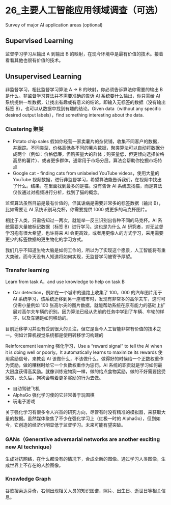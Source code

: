 # 26_主要人工智能应用领域调查（可选）

Survey of major AI application areas (optional)

## Supervised Learning
监督学习学习从输出 A 到输出 B 的映射，在现今环境中是最有价值的技术。接着看看其他也很有价值的技术。

## Unsupervised Learning 
非监督学习，相比监督学习算法 A -> B 的映射，你必须告诉算法你需要的输出 B 是什么。非监督学习算法并不需要准确的告诉 AI 系统要什么输出，你只需给 AI 系统提供一堆数据，让找出有趣或有意义的结论。即输入无标签的数据（没有输出标签 B），也可以从数据中找到有趣的结论。Given data（without any specific desired output labels），find something interesting about the data.

### Clustering 聚类

- Potato chip sales 假如你经营一家卖薯片的杂货铺，收集不同客户的数据，并跟踪。不同类型、价格高低各不同的薯片数据，聚类算法可以自动将数据分成两个（例如：价格低廉，但购买量大的群体；购买量低，但更倾向选择价格高昂的薯片）、或者更多群体，通常用于市场分层。算法会帮助你挖掘市场特点
- Google cat - finding cats from unlabeled YouTube videos，使用大量的 YouTube 视频数据，进行非监督学习，希望算法能告诉我们，在视频中找出了什么。结果，在里面找到最多的是猫。没有告诉 AI 系统去找猫，而是算法仅仅通过对视频进行分析，找到了猫的概念。

监督算法虽然目前是最有价值的，但其诟病是需要非常多的标签数据（输出 B），比如需要让 AI 系统识别马克杯，你需要提供 1000 或更多的马克杯图片。

相比于人类，只需告知过一两次，就能举一反三识别出各种不同的马克杯。AI 系统需要大量被标记数据（标签 B）进行学习。这也是为什么 AI 研究者，对无监督学习抱有很大希望，也许将来 AI 会更高效，或者用更像人的方式学习，采用需要更少的标签数据的更生物化的学习方式。

我们几乎不知道生物大脑是如何工作的，所以为了实现这个愿景，人工智能将有重大突破，而今天没有人知道将如何实现，无监督学习被寄予厚望。

### Transfer learning
Learn from task A，and use knowledge to help on task B
- Car detection，例如在一个城市的道路上收集了 100，000 的汽车图片用于 AI 系统学习，该系统迁移到另一座城市时，发现有非常多的高尔夫车，这时可仅需小量例如 100 张高尔夫的图片数据，就能帮助系统在原有能力的基础上扩展对高尔夫车辆的识别。因为算法已经从先前的任务中学到了车辆、车轮的样子，以及车辆是如何移动的。

目前迁移学习并没有受到很大的关注，但它是当今人工智能非常有价值的技术之一。例如计算机视觉系统都是使用转移学习构建的

Reinforcement learning 强化学习，Use a “reward signal” to tell the AI when it is doing well or poorly。It automatically learns to maximize its rewards 使用奖励信号，来教会 AI 该做什么，不该做什么。做得好的时候给一个正数权重作为奖励，做的糟糕时给它一个负数权重作为惩罚。AI 系统的职责就是学习如何最大限度获得高奖励。就像训练宠物狗一样，做的给点食物奖励，做的不好需要接受惩罚，长久后，狗狗会朝着更多奖励的行为去做。
- 自动驾驶飞机
- AlphaGo 强化学习使的它非常善于玩围棋
- 玩电子游戏

关于强化学习有很多令人兴奋的研究方向，尽管有时没有精准的模拟器，来获取大量的数据。虽然媒体聚焦了不少在强化学习上（红极一时的 AlphaGo），但到如今，它创造的经济价明显低于监督学习。未来可能有望突破。

### GANs（Generative adversarial networks are another exciting new AI technique）

生成对抗网络，在什么都没有的情况下，合成全新的图像。通过学习人类图像，生成世界上不存在的人脸图像。

### Knowledge Graph

谷歌搜索达芬奇，右侧出现相关人员的知识图谱，照片、出生日、逝世日等相关信息。